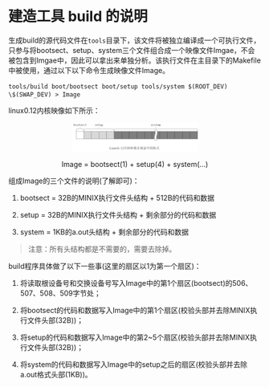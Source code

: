 # 建造工具 build 的说明

生成build的源代码文件在```tools```目录下，该文件将被独立编译成一个可执行文件，只参与将bootsect、setup、system三个文件组合成一个映像文件Imgae，不会被包含到Imgae中，因此可以拿出来单独分析。该执行文件在主目录下的Makefile中被使用，通过以下以下命令生成映像文件Image。

```
tools/build boot/bootsect boot/setup tools/system $(ROOT_DEV) \$(SWAP_DEV) > Image
```

linux0.12内核映像如下所示：

<div align=center>
    <img src=".pic/linux内核映像.png" width = 50% height = 50% /> 
    <p>Image = bootsect(1) + setup(4) + system(...)</p>
</div>

组成Image的三个文件的说明(了解即可)：

1. bootsect = 32B的MINIX执行文件头结构 + 512B的代码和数据

2. setup = 32B的MINIX执行文件头结构 + 剩余部分的代码和数据

3. system = 1KB的a.out头结构 + 剩余部分的代码和数据

> 注意：所有头结构都是不需要的，需要去除掉。

build程序具体做了以下一些事(这里的扇区以1为第一个扇区)：

1. 将读取根设备号和交换设备号写入Image中的第1个扇区(bootsect)的506、507、508、509字节处；

2. 将bootsect的代码和数据写入Image中的第1个扇区(校验头部并去除MINIX执行文件头部(32B))；

3. 将setup的代码和数据写入Image中的第2~5个扇区(校验头部并去除MINIX执行文件头部(32B))；

4. 将system的代码和数据写入Image中的setup之后的扇区(校验头部并去除a.out格式头部(1KB))。